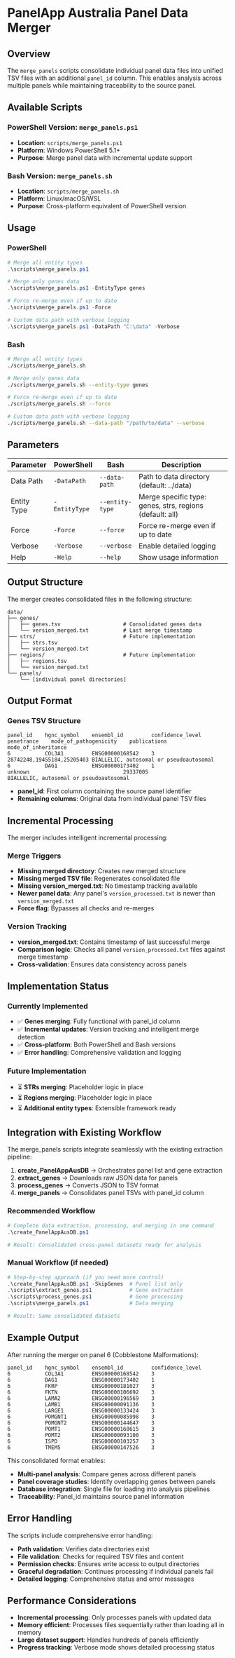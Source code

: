 # PanelApp Australia Panel Data Merger

## Overview

The `merge_panels` scripts consolidate individual panel data files into unified TSV files with an additional `panel_id` column. This enables analysis across multiple panels while maintaining traceability to the source panel.

## Available Scripts

### PowerShell Version: `merge_panels.ps1`
- **Location**: `scripts/merge_panels.ps1`
- **Platform**: Windows PowerShell 5.1+
- **Purpose**: Merge panel data with incremental update support

### Bash Version: `merge_panels.sh`
- **Location**: `scripts/merge_panels.sh`
- **Platform**: Linux/macOS/WSL
- **Purpose**: Cross-platform equivalent of PowerShell version

## Usage

### PowerShell
```powershell
# Merge all entity types
.\scripts\merge_panels.ps1

# Merge only genes data
.\scripts\merge_panels.ps1 -EntityType genes

# Force re-merge even if up to date
.\scripts\merge_panels.ps1 -Force

# Custom data path with verbose logging
.\scripts\merge_panels.ps1 -DataPath "C:\data" -Verbose
```

### Bash
```bash
# Merge all entity types
./scripts/merge_panels.sh

# Merge only genes data
./scripts/merge_panels.sh --entity-type genes

# Force re-merge even if up to date
./scripts/merge_panels.sh --force

# Custom data path with verbose logging
./scripts/merge_panels.sh --data-path "/path/to/data" --verbose
```

## Parameters

| Parameter | PowerShell | Bash | Description |
|-----------|------------|------|-------------|
| Data Path | `-DataPath` | `--data-path` | Path to data directory (default: ../data) |
| Entity Type | `-EntityType` | `--entity-type` | Merge specific type: genes, strs, regions (default: all) |
| Force | `-Force` | `--force` | Force re-merge even if up to date |
| Verbose | `-Verbose` | `--verbose` | Enable detailed logging |
| Help | `-Help` | `--help` | Show usage information |

## Output Structure

The merger creates consolidated files in the following structure:

```
data/
├── genes/
│   ├── genes.tsv                    # Consolidated genes data
│   └── version_merged.txt           # Last merge timestamp
├── strs/                            # Future implementation
│   ├── strs.tsv
│   └── version_merged.txt
├── regions/                         # Future implementation
│   ├── regions.tsv
│   └── version_merged.txt
└── panels/
    └── [individual panel directories]
```

## Output Format

### Genes TSV Structure
```
panel_id    hgnc_symbol    ensembl_id         confidence_level    penetrance    mode_of_pathogenicity    publications               mode_of_inheritance
6           COL3A1         ENSG00000168542    3                                                          28742248,19455184,25205403 BIALLELIC, autosomal or pseudoautosomal
6           DAG1           ENSG00000173402    1                   unknown                              29337005                   BIALLELIC, autosomal or pseudoautosomal
```

- **panel_id**: First column containing the source panel identifier
- **Remaining columns**: Original data from individual panel TSV files

## Incremental Processing

The merger includes intelligent incremental processing:

### Merge Triggers
- **Missing merged directory**: Creates new merged structure
- **Missing merged TSV file**: Regenerates consolidated file
- **Missing version_merged.txt**: No timestamp tracking available
- **Newer panel data**: Any panel's `version_processed.txt` is newer than `version_merged.txt`
- **Force flag**: Bypasses all checks and re-merges

### Version Tracking
- **version_merged.txt**: Contains timestamp of last successful merge
- **Comparison logic**: Checks all panel `version_processed.txt` files against merge timestamp
- **Cross-validation**: Ensures data consistency across panels

## Implementation Status

### Currently Implemented
- ✅ **Genes merging**: Fully functional with panel_id column
- ✅ **Incremental updates**: Version tracking and intelligent merge detection
- ✅ **Cross-platform**: Both PowerShell and Bash versions
- ✅ **Error handling**: Comprehensive validation and logging

### Future Implementation
- ⏳ **STRs merging**: Placeholder logic in place
- ⏳ **Regions merging**: Placeholder logic in place
- ⏳ **Additional entity types**: Extensible framework ready

## Integration with Existing Workflow

The merge_panels scripts integrate seamlessly with the existing extraction pipeline:

1. **create_PanelAppAusDB** → Orchestrates panel list and gene extraction
2. **extract_genes** → Downloads raw JSON data for panels
3. **process_genes** → Converts JSON to TSV format
4. **merge_panels** → Consolidates panel TSVs with panel_id column

### Recommended Workflow
```powershell
# Complete data extraction, processing, and merging in one command
.\create_PanelAppAusDB.ps1

# Result: Consolidated cross-panel datasets ready for analysis
```

### Manual Workflow (if needed)
```powershell
# Step-by-step approach (if you need more control)
.\create_PanelAppAusDB.ps1 -SkipGenes  # Panel list only
.\scripts\extract_genes.ps1            # Gene extraction
.\scripts\process_genes.ps1            # Gene processing
.\scripts\merge_panels.ps1             # Data merging

# Result: Same consolidated datasets
```

## Example Output

After running the merger on panel 6 (Cobblestone Malformations):

```
panel_id    hgnc_symbol    ensembl_id         confidence_level
6           COL3A1         ENSG00000168542    3
6           DAG1           ENSG00000173402    1
6           FKRP           ENSG00000181027    3
6           FKTN           ENSG00000106692    3
6           LAMA2          ENSG00000196569    3
6           LAMB1          ENSG00000091136    3
6           LARGE1         ENSG00000133424    3
6           POMGNT1        ENSG00000085998    3
6           POMGNT2        ENSG00000144647    3
6           POMT1          ENSG00000168615    3
6           POMT2          ENSG00000093100    3
6           ISPD           ENSG00000103257    3
6           TMEM5          ENSG00000147526    3
```

This consolidated format enables:
- **Multi-panel analysis**: Compare genes across different panels
- **Panel coverage studies**: Identify overlapping genes between panels  
- **Database integration**: Single file for loading into analysis pipelines
- **Traceability**: Panel_id maintains source panel information

## Error Handling

The scripts include comprehensive error handling:

- **Path validation**: Verifies data directories exist
- **File validation**: Checks for required TSV files and content
- **Permission checks**: Ensures write access to output directories
- **Graceful degradation**: Continues processing if individual panels fail
- **Detailed logging**: Comprehensive status and error messages

## Performance Considerations

- **Incremental processing**: Only processes panels with updated data
- **Memory efficient**: Processes files sequentially rather than loading all in memory
- **Large dataset support**: Handles hundreds of panels efficiently
- **Progress tracking**: Verbose mode shows detailed processing status